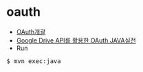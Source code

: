 oauth
=====
- [OAuth개괄](http://www.slideshare.net/okgosu/jco13-okgosu-20130218)
- [Google Drive API를 활용한 OAuth JAVA실전](https://docs.google.com/a/team.thinkfree.com/presentation/d/1MT7gEwsqb38rY9NHVAF9RtRuo9jx4fCXgbnzJH3aU9A/edit?usp=sharing)
- Run
<pre>$ mvn exec:java</pre>
